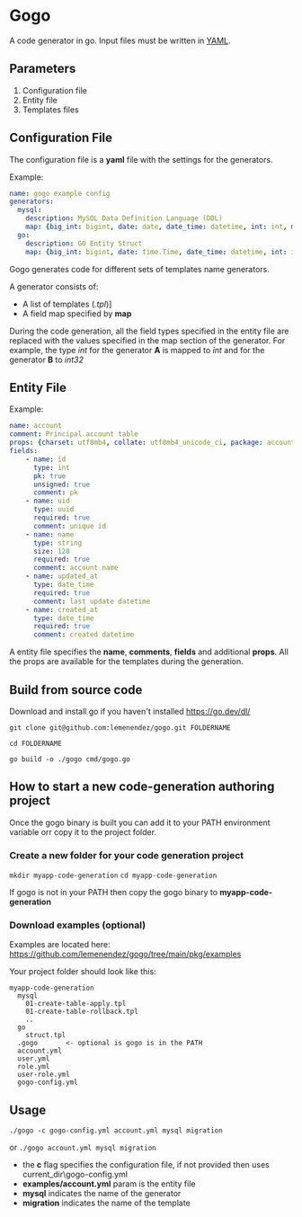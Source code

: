 # Gogo

A code generator in go. Input files must be written in [YAML](https://en.wikipedia.org/wiki/YAML).

## Parameters

1. Configuration file
2. Entity file
3. Templates files

## Configuration File

The configuration file is a **yaml** file with the settings for the generators.

Example:

```yaml
name: gogo example config
generators:
  mysql:
    description: MySQL Data Definition Language (DDL)
    map: {big_int: bigint, date: date, date_time: datetime, int: int, medium_text: mediumtext, small_int: smallint, string: varchar, uuid: binary(16)}
  go:
    description: GO Entity Struct
    map: {big_int: bigint, date: time.Time, date_time: datetime, int: int32, medium_text: string, small_int: smallint, string: string, uuid: string}
```

Gogo generates code for different sets of templates name generators.

A generator consists of:

- A list of templates (*.tpl*)]
- A field map specified by **map**

During the code generation, all the field types specified in the entity file are replaced with the values specified in the map section of the generator.
For example, the type *int* for the generator **A** is mapped to *int* and  for the generator **B** to *int32*

## Entity File

Example:

```yaml
name: account
comment: Principal account table
props: {charset: utf8mb4, collate: utf8mb4_unicode_ci, package: accounting, goimports: time}
fields:
    - name: id
      type: int
      pk: true
      unsigned: true
      comment: pk
    - name: uid
      type: uuid
      required: true
      comment: unique id
    - name: name
      type: string
      size: 128
      required: true
      comment: account name
    - name: updated_at
      type: date_time
      required: true
      comment: last update datetime 
    - name: created_at
      type: date_time
      required: true
      comment: created datetime
```

A entity file specifies the **name**, **comments**, **fields** and additional **props**.
All the props are available for the templates during the generation.

## Build from source code

Download and install go if you haven't installed <https://go.dev/dl/>

`git clone git@github.com:lemenendez/gogo.git FOLDERNAME`

`cd FOLDERNAME`

`go build -o ./gogo cmd/gogo.go`

## How to start a new code-generation authoring project

Once the gogo binary is built you can add it to your PATH environment variable orr copy it to the project folder.

### Create a new folder for your code generation project

`mkdir myapp-code-generation`
`cd myapp-code-generation`

If gogo is not in your PATH then copy the gogo binary to **myapp-code-generation**

### Download examples (optional)

Examples are located here: <https://github.com/lemenendez/gogo/tree/main/pkg/examples>

Your project folder should look like this:

```
myapp-code-generation
  mysql
    01-create-table-apply.tpl
    01-create-table-rollback.tpl
    ..
  go
    struct.tpl
  .gogo       <- optional is gogo is in the PATH
  account.yml
  user.yml
  role.yml
  user-role.yml
  gogo-config.yml
```

## Usage

`./gogo -c gogo-config.yml account.yml mysql migration`

or
`./gogo account.yml mysql migration`

- the **c** flag specifies the configuration file, if not provided then uses current_dir\gogo-config.yml
- **examples/account.yml** param is the entity file
- **mysql** indicates the name of the generator
- **migration** indicates the name of the template
